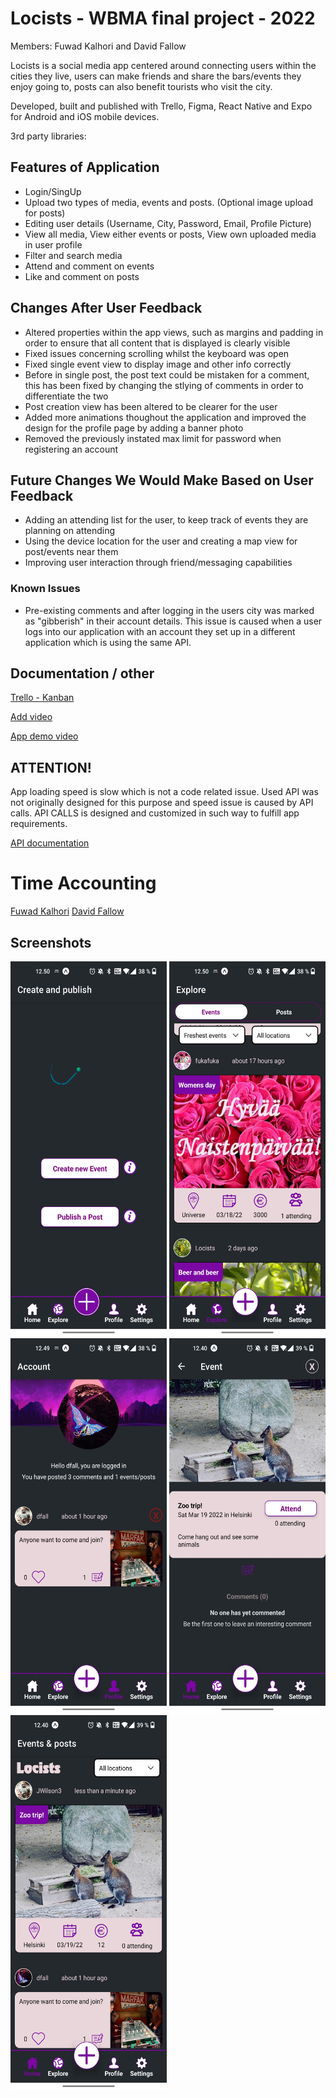 # Locists - WBMA final project - 2022
Members: Fuwad Kalhori and  David Fallow

Locists is a social media app centered around connecting users within the cities they live, users can make friends and share the bars/events they enjoy going to, posts can also benefit tourists who visit the city.

Developed, built and published with Trello, Figma, React Native and Expo for Android and iOS mobile devices.

3rd party libraries:

## Features of Application
- Login/SingUp
- Upload two types of media, events and posts. (Optional image upload for posts)
- Editing user details (Username, City, Password, Email, Profile Picture)
- View all media, View either events or posts, View own uploaded media in user profile
- Filter and search media
- Attend and comment on events
- Like and comment on posts

## Changes After User Feedback

- Altered properties within the app views, such as margins and padding in order to ensure that all content that is displayed is clearly visible
- Fixed issues concerning scrolling whilst the keyboard was open
- Fixed single event view to display image and other info correctly
- Before in single post, the post text could be mistaken for a comment, this has been fixed by changing the stlying of comments in order to differentiate the two
- Post creation view has been altered to be clearer for the user
- Added more animations thoughout the application and improved the design for the profile page by adding a banner photo
- Removed the previously instated max limit for password when registering an account

## Future Changes We Would Make Based on User Feedback
- Adding an attending list for the user, to keep track of events they are planning on attending
- Using the device location for the user and creating a map view for post/events near them
- Improving user interaction through friend/messaging capabilities

### Known Issues
- Pre-existing comments and after logging in the users city was marked as "gibberish" in their account details. This issue is caused when a user logs into our application with an account they set up in a different application which is using the same API.

## Documentation / other

[Trello - Kanban](https://trello.com/b/ncliokcT/local-social-media-locists)

[Add video](https://www.youtube.com/watch?v=562t53vidhQ)

[App demo video](https://users.metropolia.fi/~fuwadk/WBMA/app-demo.mov)

## ATTENTION!
App loading speed is slow which is not a code related issue. 
Used API was not originally designed for this purpose and speed issue is caused by API calls.
API CALLS is designed and customized in such way to fulfill app requirements.

[API documentation](https://media.mw.metropolia.fi/wbma/docs/#api-Media-GetSpecificMediaFile)

# Time Accounting
[Fuwad Kalhori](#)
[David Fallow](#)

## Screenshots

<img src="./screenshots/ScreenShot1.jpg" width="250" height="600"> <img src="./screenshots/ScreenShot2.jpg" width="250" height="600"> <img src="./screenshots/ScreenShot3.jpg" width="250" height="600"> 
<img src="./screenshots/ScreenShot4.jpg" width="250" height="600"> <img src="./screenshots/ScreenShot5.jpg" width="250" height="600">

